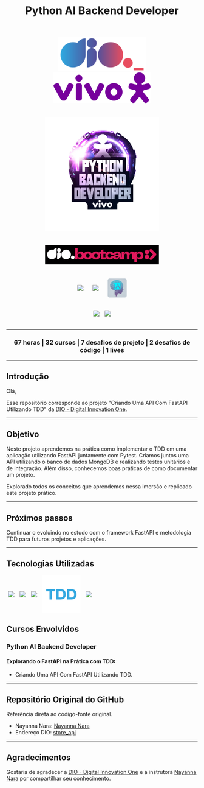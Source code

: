 <div align="center">
    <h1>Python AI Backend Developer</h1>
</div>
<br><br>

<div align="center">
    <img src="assets\images\dio-logo.png" width="" height="90" hspace="25">
    <img src="assets\images\vivo-logo.png" width="" height="80" hspace="25">               
</div>
<br><br>

<div align="center"><img src="assets\images\bootcamp-logo.png" width="" height="300" hspace="">
</div>
<br><br>

<div align="center"><img src="assets\images\bootcamp-dio.png" width="300" height="" hspace="10">
</div>     
<br><br>

<div align="center">
    <img align="center" src="https://cdn.jsdelivr.net/gh/devicons/devicon@latest/icons/python/python-original-wordmark.svg" width="" height="60" hspace="10">          
    <img align="center" src="https://cdn.jsdelivr.net/gh/devicons/devicon@latest/icons/fastapi/fastapi-original-wordmark.svg" width="" height="120" hspace="10">
    <img align="center" src="assets/images/inteligencia-artificial-ia.png" width="" height="50" hspace="10">                     
</div>
<br><br>

<div align="center">
    <img  src="https://img.shields.io/badge/IN%C3%8DCIO-07%2F06%2F2024-green" hspace="5"/>
    <img src="https://img.shields.io/badge/T%C3%89RMINO-15%2F07%2F2024-red" hspace="5"/>
</div>
<br>
<hr>
<div align="center">
<h3>67 horas | 32 cursos | 7 desafios de projeto | 2 desafios de código | 1 lives</h3>
</div>
<hr>

## Introdução
Olá,

Esse repositório corresponde ao projeto "Criando Uma API Com FastAPI Utilizando TDD" da [DIO - Digital Innovation One](https://www.dio.me/).
<hr>

## Objetivo

Neste projeto aprendemos na prática como implementar o TDD em uma aplicação utilizando FastAPI juntamente com Pytest. Criamos juntos uma API utilizando o banco de dados MongoDB e realizando testes unitários e de integração. Além disso, conhecemos boas práticas de como documentar um projeto.

Explorado todos os conceitos que aprendemos nessa imersão e replicado este projeto prático. 
<br>
<hr>

## Próximos passos

Continuar o evoluindo no estudo com o framework FastAPI e metodologia TDD para futuros projetos e aplicações. 
<hr>

## Tecnologias Utilizadas

<div>
    <img align=center src="https://cdn.jsdelivr.net/gh/devicons/devicon@latest/icons/python/python-original-wordmark.svg" width="" height="80" hspace="5"/>
    <img align=center src="https://cdn.jsdelivr.net/gh/devicons/devicon@latest/icons/fastapi/fastapi-original-wordmark.svg" width="" height="150" hspace="5"/>
    <img align=center src="https://cdn.jsdelivr.net/gh/devicons/devicon@latest/icons/pytest/pytest-plain-wordmark.svg" width="" height="80" hspace="5"/>
    <img align=center src="assets/images/tdd.png" width="" height="100" hspace="5"/>
    <img align=center src="https://cdn.jsdelivr.net/gh/devicons/devicon@latest/icons/mongodb/mongodb-plain-wordmark.svg" width="" height="80" hspace="5"/>
</div>                  

## Cursos Envolvidos
### **Python AI Backend Developer** 
#### **Explorando o FastAPI na Prática com TDD:**
- Criando Uma API Com FastAPI Utilizando TDD.
<hr>

## Repositório Original do GitHub
Referência direta ao código-fonte original.

- Nayanna Nara: [Nayanna Nara](https://github.com/nayannanara)
- Endereço DIO: [store_api](https://github.com/digitalinnovationone/store_api)
<hr>

## Agradecimentos
Gostaria de agradecer a [DIO - Digital Innovation One](https://www.dio.me/) e a instrutora [Nayanna Nara](https://www.linkedin.com/in/nayannanara/) por compartilhar seu conhecimento.
